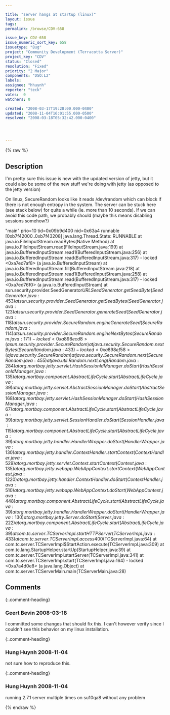 ```yaml
---

title: "server hangs at startup (linux)"
layout: issue
tags: 
permalink: /browse/CDV-658

issue_key: CDV-658
issue_numeric_sort_key: 658
issuetype: "Bug"
project: "Community Development (Terracotta Server)"
project_key: "CDV"
status: "Closed"
resolution: "Fixed"
priority: "2 Major"
components: "DSO:L2"
labels: 
assignee: "hhuynh"
reporter: "teck"
votes:  0
watchers: 0

created: "2008-03-17T19:28:00.000-0400"
updated: "2008-11-04T16:01:55.000-0500"
resolved: "2008-03-18T05:32:42.000-0400"




---
```


{% raw %}

## Description

<div markdown="1" class="description">

I'm pretty sure this issue is new with the updated version of jetty, but it could also be some of the new stuff we're doing with jetty (as opposed to the jetty version) 

On linux, SecureRandom looks like it reads /dev/random which can block if there is not enough entropy in the system. The server can be stuck here (see stack below) for quite a while (ie. more than 10 seconds). If we can avoid this code path, we probably should (maybe this means disabling sessions somehow?)

"main" prio=10 tid=0x09b9d400 nid=0x63a4 runnable [0xb7f42000..0xb7f43208]
   java.lang.Thread.State: RUNNABLE
        at java.io.FileInputStream.readBytes(Native Method)
        at java.io.FileInputStream.read(FileInputStream.java:199)
        at java.io.BufferedInputStream.read1(BufferedInputStream.java:256)
        at java.io.BufferedInputStream.read(BufferedInputStream.java:317)
        - locked <0xa7ed7af8> (a java.io.BufferedInputStream)
        at java.io.BufferedInputStream.fill(BufferedInputStream.java:218)
        at java.io.BufferedInputStream.read1(BufferedInputStream.java:258)
        at java.io.BufferedInputStream.read(BufferedInputStream.java:317)
        - locked <0xa7ed76f0> (a java.io.BufferedInputStream)
        at sun.security.provider.SeedGenerator$URLSeedGenerator.getSeedByte(SeedGenerator.java:453)
        at sun.security.provider.SeedGenerator.getSeedBytes(SeedGenerator.java:123)
        at sun.security.provider.SeedGenerator.generateSeed(SeedGenerator.java:118)
        at sun.security.provider.SecureRandom.engineGenerateSeed(SecureRandom.java:114)
        at sun.security.provider.SecureRandom.engineNextBytes(SecureRandom.java:171)
        - locked <0xa898ecd8> (a sun.security.provider.SecureRandom)
        at java.security.SecureRandom.nextBytes(SecureRandom.java:433)
        - locked <0xa898ef58> (a java.security.SecureRandom)
        at java.security.SecureRandom.next(SecureRandom.java:455)
        at java.util.Random.nextLong(Random.java:284)
        at org.mortbay.jetty.servlet.HashSessionIdManager.doStart(HashSessionIdManager.java:135)
        at org.mortbay.component.AbstractLifeCycle.start(AbstractLifeCycle.java:39)
        at org.mortbay.jetty.servlet.AbstractSessionManager.doStart(AbstractSessionManager.java:168)
        at org.mortbay.jetty.servlet.HashSessionManager.doStart(HashSessionManager.java:67)
        at org.mortbay.component.AbstractLifeCycle.start(AbstractLifeCycle.java:39)
        at org.mortbay.jetty.servlet.SessionHandler.doStart(SessionHandler.java:115)
        at org.mortbay.component.AbstractLifeCycle.start(AbstractLifeCycle.java:39)
        at org.mortbay.jetty.handler.HandlerWrapper.doStart(HandlerWrapper.java:130)
        at org.mortbay.jetty.handler.ContextHandler.startContext(ContextHandler.java:529)
        at org.mortbay.jetty.servlet.Context.startContext(Context.java:135)
        at org.mortbay.jetty.webapp.WebAppContext.startContext(WebAppContext.java:1220)
        at org.mortbay.jetty.handler.ContextHandler.doStart(ContextHandler.java:510)
        at org.mortbay.jetty.webapp.WebAppContext.doStart(WebAppContext.java:448)
        at org.mortbay.component.AbstractLifeCycle.start(AbstractLifeCycle.java:39)
        at org.mortbay.jetty.handler.HandlerWrapper.doStart(HandlerWrapper.java:130)
        at org.mortbay.jetty.Server.doStart(Server.java:222)
        at org.mortbay.component.AbstractLifeCycle.start(AbstractLifeCycle.java:39)
        at com.tc.server.TCServerImpl.startHTTPServer(TCServerImpl.java:433)
        at com.tc.server.TCServerImpl.access$400(TCServerImpl.java:64)
        at com.tc.server.TCServerImpl$StartAction.execute(TCServerImpl.java:309)
        at com.tc.lang.StartupHelper.startUp(StartupHelper.java:39)
        at com.tc.server.TCServerImpl.startServer(TCServerImpl.java:341)
        at com.tc.server.TCServerImpl.start(TCServerImpl.java:164)
        - locked <0xa7a4d0e8> (a java.lang.Object)
        at com.tc.server.TCServerMain.main(TCServerMain.java:28)


</div>

## Comments


{:.comment-heading}
### **Geert Bevin** <span class="date">2008-03-18</span>

<div markdown="1" class="comment">

I committed some changes that should fix this. I can't however verify since I couldn't see this behavior on my linux installation.

</div>


{:.comment-heading}
### **Hung Huynh** <span class="date">2008-11-04</span>

<div markdown="1" class="comment">

not sure how to reproduce this.

</div>


{:.comment-heading}
### **Hung Huynh** <span class="date">2008-11-04</span>

<div markdown="1" class="comment">

running 2.7.1 server multiple times on su10qa8 without any problem 

</div>



{% endraw %}
